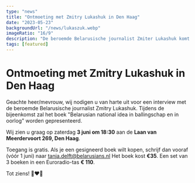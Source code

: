 ```yaml
---
type: "news"
title: "Ontmoeting met Zmitry Lukashuk in Den Haag"
date: "2023-05-23"
backgroundUrl: "/news/lukaszuk.webp"
imageRatio: "16/9"
description: "De beroemde Belarusische journalist Zmiter Lukashuk komt op 3 juni naar Den Haag. Tijdens de bijeenkomst zal het boek «Belarusian national idea in ballingschap en in oorlog» worden gepresenteerd"
tags: [featured]
---
```


# Ontmoeting met Zmitry Lukashuk in Den Haag

Geachte heer/mevrouw, wij nodigen u van harte uit voor een interview met de beroemde Belarusische journalist Zmitry Lukashuk. Tijdens de bijeenkomst zal het boek "Belarusian national idea in ballingschap en in oorlog" worden gepresenteerd.

Wij zien u graag op zaterdag **3 juni om 18:30** aan de **Laan van Meerdervoort 269, Den Haag**.

Toegang is gratis. Als je een gesigneerd boek wilt kopen, schrijf dan vooraf (vóór 1 juni) naar [tanja.delft@belarusians.nl](tanja.delft@belarusians.nl)
Het boek kost **€35**.
Een set van 3 boeken in een Euroradio-tas **€ 110**.

Tot ziens! 🤍❤️🤍